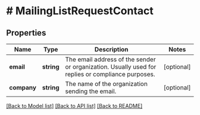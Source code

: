 # # MailingListRequestContact

## Properties

Name | Type | Description | Notes
------------ | ------------- | ------------- | -------------
**email** | **string** | The email address of the sender or organization. Usually used for replies or compliance purposes. | [optional]
**company** | **string** | The name of the organization sending the email. | [optional]

[[Back to Model list]](../../README.md#models) [[Back to API list]](../../README.md#endpoints) [[Back to README]](../../README.md)

